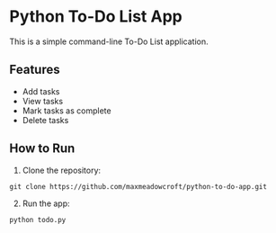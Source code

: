 # Python To-Do List App

This is a simple command-line To-Do List application.

## Features
- Add tasks
- View tasks
- Mark tasks as complete
- Delete tasks

## How to Run
1. Clone the repository:

```Shell
git clone https://github.com/maxmeadowcroft/python-to-do-app.git
```

2. Run the app:

```Shell
python todo.py 
```